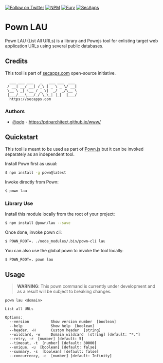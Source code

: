 [![Follow on Twitter](https://img.shields.io/twitter/follow/pownjs.svg?logo=twitter)](https://twitter.com/pownjs)
[![NPM](https://img.shields.io/npm/v/@pown/lau.svg)](https://www.npmjs.com/package/@pown/lau)
[![Fury](https://img.shields.io/badge/version-2x%20Fury-red.svg)](https://github.com/pownjs/lobby)
[![SecApps](https://img.shields.io/badge/credits-SecApps-black.svg)](https://secapps.com)

# Pown LAU

Pown LAU (List All URLs) is a library and Pownjs tool for enlisting target web application URLs using several public databases.

## Credits

This tool is part of [secapps.com](https://secapps.com) open-source initiative.

```
  ___ ___ ___   _   ___ ___  ___
 / __| __/ __| /_\ | _ \ _ \/ __|
 \__ \ _| (__ / _ \|  _/  _/\__ \
 |___/___\___/_/ \_\_| |_|  |___/
  https://secapps.com
```

### Authors

* [@pdp](https://twitter.com/pdp) - https://pdparchitect.github.io/www/

## Quickstart

This tool is meant to be used as part of [Pown.js](https://github.com/pownjs/pown) but it can be invoked separately as an independent tool.

Install Pown first as usual:

```sh
$ npm install -g pown@latest
```

Invoke directly from Pown:

```sh
$ pown lau
```

### Library Use

Install this module locally from the root of your project:

```sh
$ npm install @pown/lau --save
```

Once done, invoke pown cli:

```sh
$ POWN_ROOT=. ./node_modules/.bin/pown-cli lau
```

You can also use the global pown to invoke the tool locally:

```sh
$ POWN_ROOT=. pown lau
```

## Usage

> **WARNING**: This pown command is currently under development and as a result will be subject to breaking changes.

```
pown lau <domain>

List all URLs

Options:
  --version          Show version number  [boolean]
  --help             Show help  [boolean]
  --header, -H       Custom header  [string]
  --wildcard, -w     Domain wildcard  [string] [default: "*."]
  --retry, -r  [number] [default: 5]
  --timeout, -t  [number] [default: 30000]
  --unique, -u  [boolean] [default: false]
  --summary, -s  [boolean] [default: false]
  --concurrency, -c  [number] [default: Infinity]
```

